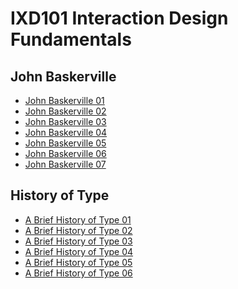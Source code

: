 IXD101 Interaction Design Fundamentals
======================================

John Baskerville
----------------
- [John Baskerville 01](https://ryanmcclelland.github.io/john_baskerville/john-baskerville.html)
- [John Baskerville 02](https://ryanmcclelland.github.io/john_baskerville/baskerville2.html)
- [John Baskerville 03](https://ryanmcclelland.github.io/john_baskerville/baskerville3.html)
- [John Baskerville 04](https://ryanmcclelland.github.io/john_baskerville/baskerville4.html)
- [John Baskerville 05](https://ryanmcclelland.github.io/john_baskerville/baskerville5.html)
- [John Baskerville 06](https://ryanmcclelland.github.io/john_baskerville/baskerville6.html)
- [John Baskerville 07](https://ryanmcclelland.github.io/john_baskerville/baskerville7.html)

History of Type
---------------
- [A Brief History of Type 01](https://ryanmcclelland.github.io/john_baskerville/a_brief_history_of_type.html)
- [A Brief History of Type 02](https://ryanmcclelland.github.io/john_baskerville/a_brief_history_of_type2.html)
- [A Brief History of Type 03](https://ryanmcclelland.github.io/john_baskerville/a_brief_history_of_type4.html)
- [A Brief History of Type 04](https://ryanmcclelland.github.io/john_baskerville/a_brief_history_of_type5.html)
- [A Brief History of Type 05](https://ryanmcclelland.github.io/john_baskerville/a_brief_history_of_type6.html)
- [A Brief History of Type 06](https://ryanmcclelland.github.io/john_baskerville/a_brief_history_of_type7.html)